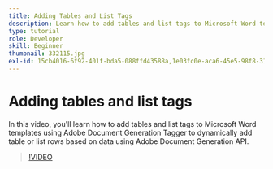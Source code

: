 ```yaml
---
title: Adding Tables and List Tags
description: Learn how to add tables and list tags to Microsoft Word templates using Adobe Document Generation Tagger to dynamically add table or list rows based on data using Adobe Document Generation API
type: tutorial
role: Developer
skill: Beginner
thumbnail: 332115.jpg
exl-id: 15cb4016-6f92-401f-bda5-088ffd43588a,1e03fc0e-aca6-45e5-98f8-314d67e8d4ab
---
```


# Adding tables and list tags

In this video, you'll learn how to add tables and list tags to Microsoft Word templates using Adobe Document Generation Tagger to dynamically add table or list rows based on data using Adobe Document Generation API.

>[!VIDEO](https://video.tv.adobe.com/v/332115?hidetitle=true)
